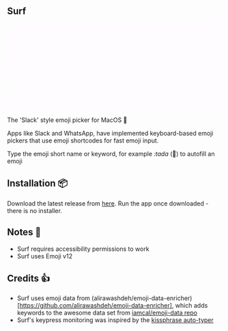 ##  Surf

![demo](demo.gif)

The 'Slack' style emoji picker for MacOS 🌊

Apps like Slack and WhatsApp, have implemented keyboard-based emoji pickers that use emoji shortcodes for fast emoji input.

Type the emoji short name or keyword, for example *:tada* (🎉) to autofill an emoji


## Installation 📦

Download the latest release from [here](https://github.com/alirawashdeh/surf/releases/). Run the app once downloaded - there is no installer.


## Notes 📃

- Surf requires accessibility permissions to work
- Surf uses Emoji v12

## Credits 👍

- Surf uses emoji data from (alirawashdeh/emoji-data-enricher)[https://github.com/alirawashdeh/emoji-data-enricher], which adds keywords to the awesome data set from [iamcal/emoji-data repo](https://github.com/iamcal/emoji-data)
- Surf's keypress monitoring was inspired by the [kissphrase auto-typer](https://code.google.com/archive/p/kissphrase/)
